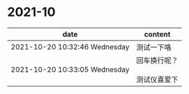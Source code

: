 # 2021-10
|date |content |
|----|----|
|2021-10-20 10:32:46 Wednesday|测试一下咯|
|2021-10-20 10:33:05 Wednesday|回车换行呢？<br /><br />测试仪喜爱下|